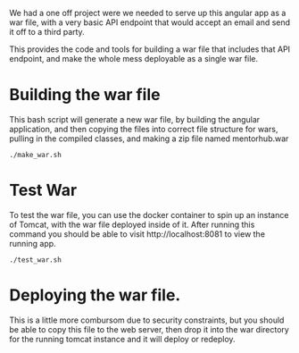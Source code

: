 We had a one off project were we needed to serve up this angular app
as a war file, with a very basic API endpoint that would accept an
email and send it off to a third party.

This provides the code and tools for building a war file that includes
that API endpoint, and make the whole mess deployable as a single war
file.

# Building the war file

This bash script will generate a new war file, by building the angular application,
and then copying the files into correct file structure for wars, pulling in the
compiled classes, and making a zip file named mentorhub.war
```
./make_war.sh
```

# Test War

To test the war file, you can use the docker container to spin up an instance of
Tomcat, with the war file deployed inside of it.  After running this command
you should be able to visit http://localhost:8081 to view the running app.
```
./test_war.sh
````

# Deploying the war file.

This is a little more combursom due to security constraints, but you should be
able to copy this file to the web server, then drop it into the war directory
for the running tomcat instance and it will deploy or redeploy.